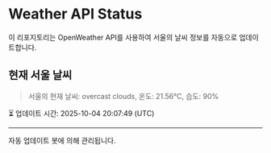 
# Weather API Status

이 리포지토리는 OpenWeather API를 사용하여 서울의 날씨 정보를 자동으로 업데이트합니다.

## 현재 서울 날씨
> 서울의 현재 날씨: overcast clouds, 온도: 21.56°C, 습도: 90%

⏳ 업데이트 시간: 2025-10-04 20:07:49 (UTC)

---
자동 업데이트 봇에 의해 관리됩니다.
